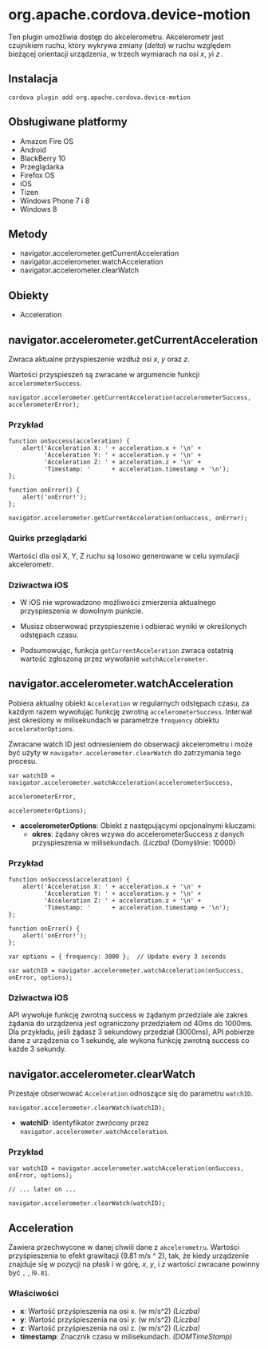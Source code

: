 <!---
    Licensed to the Apache Software Foundation (ASF) under one
    or more contributor license agreements.  See the NOTICE file
    distributed with this work for additional information
    regarding copyright ownership.  The ASF licenses this file
    to you under the Apache License, Version 2.0 (the
    "License"); you may not use this file except in compliance
    with the License.  You may obtain a copy of the License at

      http://www.apache.org/licenses/LICENSE-2.0

    Unless required by applicable law or agreed to in writing,
    software distributed under the License is distributed on an
    "AS IS" BASIS, WITHOUT WARRANTIES OR CONDITIONS OF ANY
    KIND, either express or implied.  See the License for the
    specific language governing permissions and limitations
    under the License.
-->

# org.apache.cordova.device-motion

Ten plugin umożliwia dostęp do akcelerometru. Akcelerometr jest czujnikiem ruchu, który wykrywa zmiany (*delta*) w ruchu względem bieżącej orientacji urządzenia, w trzech wymiarach na osi *x*, *y*i *z* .

## Instalacja

    cordova plugin add org.apache.cordova.device-motion
    

## Obsługiwane platformy

*   Amazon Fire OS
*   Android
*   BlackBerry 10
*   Przeglądarka
*   Firefox OS
*   iOS
*   Tizen
*   Windows Phone 7 i 8
*   Windows 8

## Metody

*   navigator.accelerometer.getCurrentAcceleration
*   navigator.accelerometer.watchAcceleration
*   navigator.accelerometer.clearWatch

## Obiekty

*   Acceleration

## navigator.accelerometer.getCurrentAcceleration

Zwraca aktualne przyspieszenie wzdłuż osi *x*, *y* oraz *z*.

Wartości przyspieszeń są zwracane w argumencie funkcji `accelerometerSuccess`.

    navigator.accelerometer.getCurrentAcceleration(accelerometerSuccess, accelerometerError);
    

### Przykład

    function onSuccess(acceleration) {
        alert('Acceleration X: ' + acceleration.x + '\n' +
              'Acceleration Y: ' + acceleration.y + '\n' +
              'Acceleration Z: ' + acceleration.z + '\n' +
              'Timestamp: '      + acceleration.timestamp + '\n');
    };
    
    function onError() {
        alert('onError!');
    };
    
    navigator.accelerometer.getCurrentAcceleration(onSuccess, onError);
    

### Quirks przeglądarki

Wartości dla osi X, Y, Z ruchu są losowo generowane w celu symulacji akcelerometr.

### Dziwactwa iOS

*   W iOS nie wprowadzono możliwości zmierzenia aktualnego przyspieszenia w dowolnym punkcie.

*   Musisz obserwować przyspieszenie i odbierać wyniki w określonych odstępach czasu.

*   Podsumowując, funkcja `getCurrentAcceleration` zwraca ostatnią wartość zgłoszoną przez wywołanie `watchAccelerometer`.

## navigator.accelerometer.watchAcceleration

Pobiera aktualny obiekt `Acceleration` w regularnych odstępach czasu, za każdym razem wywołując funkcję zwrotną `accelerometerSuccess`. Interwał jest określony w milisekundach w parametrze `frequency` obiektu `acceleratorOptions`.

Zwracane watch ID jest odniesieniem do obserwacji akcelerometru i może być użyty w `navigator.accelerometer.clearWatch` do zatrzymania tego procesu.

    var watchID = navigator.accelerometer.watchAcceleration(accelerometerSuccess,
                                                           accelerometerError,
                                                           accelerometerOptions);
    

*   **accelerometerOptions**: Obiekt z następującymi opcjonalnymi kluczami: 
    *   **okres**: żądany okres wzywa do accelerometerSuccess z danych przyspieszenia w milisekundach. *(Liczba)* (Domyślnie: 10000)

### Przykład

    function onSuccess(acceleration) {
        alert('Acceleration X: ' + acceleration.x + '\n' +
              'Acceleration Y: ' + acceleration.y + '\n' +
              'Acceleration Z: ' + acceleration.z + '\n' +
              'Timestamp: '      + acceleration.timestamp + '\n');
    };
    
    function onError() {
        alert('onError!');
    };
    
    var options = { frequency: 3000 };  // Update every 3 seconds
    
    var watchID = navigator.accelerometer.watchAcceleration(onSuccess, onError, options);
    

### Dziwactwa iOS

API wywołuje funkcję zwrotną success w żądanym przedziale ale zakres żądania do urządzenia jest ograniczony przedziałem od 40ms do 1000ms. Dla przykładu, jeśli żądasz 3 sekundowy przedział (3000ms), API pobierze dane z urządzenia co 1 sekundę, ale wykona funkcję zwrotną success co każde 3 sekundy.

## navigator.accelerometer.clearWatch

Przestaje obserwować `Acceleration` odnoszące się do parametru `watchID`.

    navigator.accelerometer.clearWatch(watchID);
    

*   **watchID**: Identyfikator zwrócony przez `navigator.accelerometer.watchAcceleration`.

### Przykład

    var watchID = navigator.accelerometer.watchAcceleration(onSuccess, onError, options);
    
    // ... later on ...
    
    navigator.accelerometer.clearWatch(watchID);
    

## Acceleration

Zawiera przechwycone w danej chwili dane z `akcelerometru`. Wartości przyśpieszenia to efekt grawitacji (9.81 m/s ^ 2), tak, że kiedy urządzenie znajduje się w pozycji na płask i w górę, *x*, *y*, i *z* wartości zwracane powinny być `` , `` , i`9.81`.

### Właściwości

*   **x**: Wartość przyśpieszenia na osi x. (w m/s^2) *(Liczba)*
*   **y**: Wartość przyśpieszenia na osi y. (w m/s^2) *(Liczba)*
*   **z**: Wartość przyśpieszenia na osi z. (w m/s^2) *(Liczba)*
*   **timestamp**: Znacznik czasu w milisekundach. *(DOMTimeStamp)*